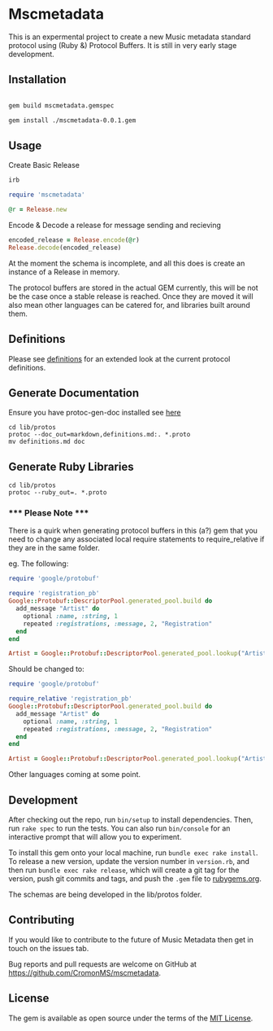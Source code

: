 # Mscmetadata

This is an expermental project to create a new Music metadata standard protocol using (Ruby &) Protocol Buffers. It is still in very early stage development.

## Installation

```bash

gem build mscmetadata.gemspec

gem install ./mscmetadata-0.0.1.gem
```

## Usage

Create Basic Release

```ruby
irb

require 'mscmetadata'

@r = Release.new
```

Encode & Decode a release for message sending and recieving

```ruby
encoded_release = Release.encode(@r)
Release.decode(encoded_release)
```

At the moment the schema is incomplete, and all this does is create an instance of a Release in memory.

The protocol buffers are stored in the actual GEM currently, this will be not be the case once a stable release is reached. Once they are moved it will also mean other languages can be catered for, and libraries built around them.

## Definitions

Please see <a href="docs/definitions.md">definitions</a> for an extended look at the current protocol definitions.

## Generate Documentation

Ensure you have protoc-gen-doc installed see <a href="https://github.com/pseudomoto/protoc-gen-doc">here</a>

```shell
cd lib/protos
protoc --doc_out=markdown,definitions.md:. *.proto
mv definitions.md doc
```

## Generate Ruby Libraries

```shell
cd lib/protos
protoc --ruby_out=. *.proto
```

### *** Please Note ***

There is a quirk when generating protocol buffers in this (a?) gem that you need to change any associated local require statements to require_relative if they are in the same folder.

eg. The following:

```ruby
require 'google/protobuf'

require 'registration_pb'
Google::Protobuf::DescriptorPool.generated_pool.build do
  add_message "Artist" do
    optional :name, :string, 1
    repeated :registrations, :message, 2, "Registration"
  end
end

Artist = Google::Protobuf::DescriptorPool.generated_pool.lookup("Artist").msgclass
```

Should be changed to:

```ruby
require 'google/protobuf'

require_relative 'registration_pb'
Google::Protobuf::DescriptorPool.generated_pool.build do
  add_message "Artist" do
    optional :name, :string, 1
    repeated :registrations, :message, 2, "Registration"
  end
end

Artist = Google::Protobuf::DescriptorPool.generated_pool.lookup("Artist").msgclass
```

Other languages coming at some point.

## Development

After checking out the repo, run `bin/setup` to install dependencies. Then, run `rake spec` to run the tests. You can also run `bin/console` for an interactive prompt that will allow you to experiment.

To install this gem onto your local machine, run `bundle exec rake install`. To release a new version, update the version number in `version.rb`, and then run `bundle exec rake release`, which will create a git tag for the version, push git commits and tags, and push the `.gem` file to [rubygems.org](https://rubygems.org).

The schemas are being developed in the lib/protos folder.

## Contributing

If you would like to contribute to the future of Music Metadata then get in touch on the issues tab.

Bug reports and pull requests are welcome on GitHub at https://github.com/CromonMS/mscmetadata.

## License

The gem is available as open source under the terms of the [MIT License](http://opensource.org/licenses/MIT).
